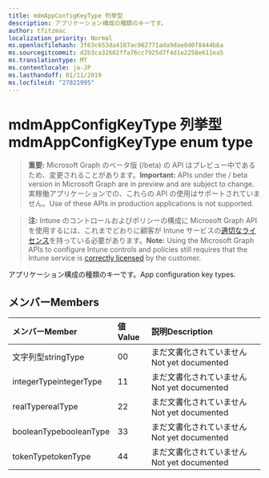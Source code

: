 ```yaml
---
title: mdmAppConfigKeyType 列挙型
description: アプリケーション構成の種類のキーです。
author: tfitzmac
localization_priority: Normal
ms.openlocfilehash: 3f63c653da4187ac962771ada9dae8d0f8444b6a
ms.sourcegitcommit: d2b3ca32602ffa76cc7925d7f4d1e2258e611ea5
ms.translationtype: MT
ms.contentlocale: ja-JP
ms.lasthandoff: 01/11/2019
ms.locfileid: "27821995"
---
```

# <a name="mdmappconfigkeytype-enum-type"></a><span data-ttu-id="9ad33-103">mdmAppConfigKeyType 列挙型</span><span class="sxs-lookup"><span data-stu-id="9ad33-103">mdmAppConfigKeyType enum type</span></span>

> <span data-ttu-id="9ad33-104">**重要:** Microsoft Graph のベータ版 (/beta) の API はプレビュー中であるため、変更されることがあります。</span><span class="sxs-lookup"><span data-stu-id="9ad33-104">**Important:** APIs under the / beta version in Microsoft Graph are in preview and are subject to change.</span></span> <span data-ttu-id="9ad33-105">実稼働アプリケーションでの、これらの API の使用はサポートされていません。</span><span class="sxs-lookup"><span data-stu-id="9ad33-105">Use of these APIs in production applications is not supported.</span></span>

> <span data-ttu-id="9ad33-106">**注:** Intune のコントロールおよびポリシーの構成に Microsoft Graph API を使用するには、これまでどおりに顧客が Intune サービスの[適切なライセンス](https://go.microsoft.com/fwlink/?linkid=839381)を持っている必要があります。</span><span class="sxs-lookup"><span data-stu-id="9ad33-106">**Note:** Using the Microsoft Graph APIs to configure Intune controls and policies still requires that the Intune service is [correctly licensed](https://go.microsoft.com/fwlink/?linkid=839381) by the customer.</span></span>

<span data-ttu-id="9ad33-107">アプリケーション構成の種類のキーです。</span><span class="sxs-lookup"><span data-stu-id="9ad33-107">App configuration key types.</span></span>
## <a name="members"></a><span data-ttu-id="9ad33-108">メンバー</span><span class="sxs-lookup"><span data-stu-id="9ad33-108">Members</span></span>
|<span data-ttu-id="9ad33-109">メンバー</span><span class="sxs-lookup"><span data-stu-id="9ad33-109">Member</span></span>|<span data-ttu-id="9ad33-110">値</span><span class="sxs-lookup"><span data-stu-id="9ad33-110">Value</span></span>|<span data-ttu-id="9ad33-111">説明</span><span class="sxs-lookup"><span data-stu-id="9ad33-111">Description</span></span>|
|:---|:---|:---|
|<span data-ttu-id="9ad33-112">文字列型</span><span class="sxs-lookup"><span data-stu-id="9ad33-112">stringType</span></span>|<span data-ttu-id="9ad33-113">0</span><span class="sxs-lookup"><span data-stu-id="9ad33-113">0</span></span>|<span data-ttu-id="9ad33-114">まだ文書化されていません</span><span class="sxs-lookup"><span data-stu-id="9ad33-114">Not yet documented</span></span>|
|<span data-ttu-id="9ad33-115">integerType</span><span class="sxs-lookup"><span data-stu-id="9ad33-115">integerType</span></span>|<span data-ttu-id="9ad33-116">1</span><span class="sxs-lookup"><span data-stu-id="9ad33-116">1</span></span>|<span data-ttu-id="9ad33-117">まだ文書化されていません</span><span class="sxs-lookup"><span data-stu-id="9ad33-117">Not yet documented</span></span>|
|<span data-ttu-id="9ad33-118">realType</span><span class="sxs-lookup"><span data-stu-id="9ad33-118">realType</span></span>|<span data-ttu-id="9ad33-119">2</span><span class="sxs-lookup"><span data-stu-id="9ad33-119">2</span></span>|<span data-ttu-id="9ad33-120">まだ文書化されていません</span><span class="sxs-lookup"><span data-stu-id="9ad33-120">Not yet documented</span></span>|
|<span data-ttu-id="9ad33-121">booleanType</span><span class="sxs-lookup"><span data-stu-id="9ad33-121">booleanType</span></span>|<span data-ttu-id="9ad33-122">3</span><span class="sxs-lookup"><span data-stu-id="9ad33-122">3</span></span>|<span data-ttu-id="9ad33-123">まだ文書化されていません</span><span class="sxs-lookup"><span data-stu-id="9ad33-123">Not yet documented</span></span>|
|<span data-ttu-id="9ad33-124">tokenType</span><span class="sxs-lookup"><span data-stu-id="9ad33-124">tokenType</span></span>|<span data-ttu-id="9ad33-125">4</span><span class="sxs-lookup"><span data-stu-id="9ad33-125">4</span></span>|<span data-ttu-id="9ad33-126">まだ文書化されていません</span><span class="sxs-lookup"><span data-stu-id="9ad33-126">Not yet documented</span></span>|





